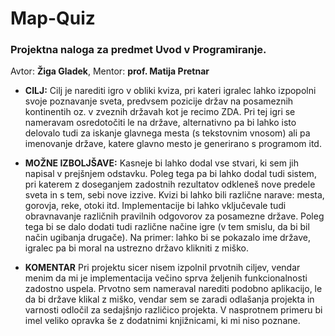 **Map-Quiz**
============

### **Projektna naloga za predmet Uvod v Programiranje.**
Avtor: **Žiga Gladek**,
Mentor: **prof. Matija Pretnar**

 
* **CILJ:** Cilj je narediti igro v obliki kviza, pri kateri igralec lahko izpopolni svoje poznavanje sveta, predvsem pozicije držav na posameznih kontinentih oz. v zveznih državah kot je recimo ZDA. Pri tej igri se nameravam osredotočiti le na države, alternativno pa bi lahko isto delovalo tudi za iskanje glavnega mesta (s tekstovnim vnosom) ali pa imenovanje države, katere glavno mesto je generirano s programom itd.

* **MOŽNE IZBOLJŠAVE:** Kasneje bi lahko dodal vse stvari, ki sem jih napisal v prejšnjem odstavku. Poleg tega pa bi lahko dodal tudi sistem, pri katerem z doseganjem zadostnih rezultatov odkleneš nove predele sveta in s tem, sebi nove izzive. Kvizi bi lahko bili različne narave: mesta, gorovja, reke, otoki itd. Implementacije bi lahko vključevale tudi obravnavanje različnih pravilnih odgovorov za posamezne države. Poleg tega bi se dalo dodati tudi različne načine igre (v tem smislu, da bi bil način ugibanja drugače). Na primer: lahko bi se pokazalo ime države, igralec pa bi moral na ustrezno državo klikniti z miško.

* **KOMENTAR** Pri projektu sicer nisem izpolnil prvotnih ciljev, vendar menim da mi je implementacija večino sprva željenih funkcionalnosti zadostno uspela. Prvotno sem nameraval narediti podobno aplikacijo, le da bi države klikal z miško, vendar sem se zaradi odlašanja projekta in varnosti odločil za sedajšnjo različico projekta. V nasprotnem primeru bi imel veliko opravka še z dodatnimi knjižnicami, ki mi niso poznane.